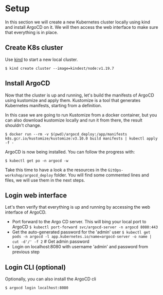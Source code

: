 # Setup

In this section we will create a new Kubernetes cluster locally using kind and install ArgoCD on it.
We will then access the web interface to make sure that everything is in place.

## Create K8s cluster

Use [kind](https://github.com/kubernetes-sigs/kind) to start a new local cluster.

```
$ kind create cluster --image=kindest/node:v1.19.7
```

## Install ArgoCD

Now that the cluster is up and running, let's build the manifests of ArgoCD using kustomize and apply them.
Kustomize is a tool that generates Kubernetes manifests, starting from a definition.

In this case we are going to run Kustomize from a docker container, but you can also download kustomize locally and run it from there, the result shouldn't change.

```
$ docker run --rm -v $(pwd)/argocd_deploy:/app/manifests k8s.gcr.io/kustomize/kustomize:v3.10.0 build manifests | kubectl apply -f -
```

ArgoCD is now being installed. You can follow the progress with:

```
$ kubectl get po -n argocd -w
```

Take this time to have a look a the resources in the `GitOps-workshop/argocd_deploy` folder.
You will find some commented lines and files, we will use them in the next steps.

## Login web interface

Let's then verify that everything is up and running by accessing the web interface of ArgoCD.

* Port forward to the Argo CD server. This will bing your local port to ArgoCD
  `$ kubectl port-forward svc/argocd-server -n argocd 8080:443`
* Get the auto-generated password for the 'admin' user
  `$ kubectl get pods -n argocd -l app.kubernetes.io/name=argocd-server -o name | cut -d'/' -f 2` # Get admin password
* Login on localhost:8080 with username 'admin' and password from previous step

## Login CLI (optional)

Optionally, you can also install the ArgoCD cli

`$ argocd login localhost:8080`

